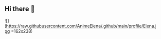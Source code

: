 ## Hi there 👋
![](https://raw.githubusercontent.com/AnimeElena/.github/main/profile/Elena.jpg =162x238)
